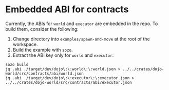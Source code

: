 # Embedded ABI for contracts

Currently, the ABIs for `world` and `executor` are embedded in the repo.
To build them, consider the following:

1. Change directory into `examples/spawn-and-move` at the root of the workspace.
2. Build the example with `sozo`.
3. Extract the ABI key only for `world` and `executor`:
```
sozo build
jq .abi ./target/dev/dojo\:\:world\:\:world.json > ../../crates/dojo-world/src/contracts/abi/world.json
jq .abi ./target/dev/dojo\:\:executor\:\:executor.json > ../../crates/dojo-world/src/contracts/abi/executor.json
```
